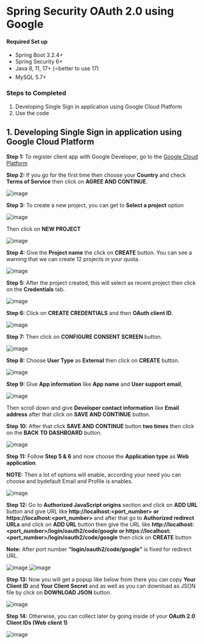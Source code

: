# Spring Security OAuth 2.0 using Google

#### Required Set up
- Spring Boot 3.2.4+
- Spring Security 6+
- Java 8, 11, 17+ (⭐better to use 17)
- MySQL 5.7+

### Steps to Completed 
1. Developing Single Sign in application using Google Cloud Platform 
2. Use the code

## 1. Developing Single Sign in application using Google Cloud Platform 

**Step 1:** To register client app with Google Developer, go to the  [Google Cloud Platform](https://console.cloud.google.com/)

**Step 2:** If you go for the first time then choose your **Country** and check **Terms of Service** then click on **AGREE AND CONTINUE**.

![image](https://github.com/nirmalakumarsahu/spring-boot-oauth2.0-google/assets/62144558/b8fec38a-84ef-4ee1-98f3-e5d661876ad8)

**Step 3:** To create a new project, you can get to **Select a project** option 

![image](https://github.com/nirmalakumarsahu/spring-boot-oauth2.0-google/assets/62144558/54e70f35-373c-4037-b226-a4fc904e62ca)

Then click on **NEW PROJECT**

![image](https://github.com/nirmalakumarsahu/spring-boot-oauth2.0-google/assets/62144558/09fc7736-75a8-4f63-96e7-018f0ad77e4c)

**Step 4:** Give the **Project name** the click on **CREATE** button.
You can see a warning that we can create 12 projects in your quota.

![image](https://github.com/nirmalakumarsahu/spring-boot-oauth2.0-google/assets/62144558/71995357-6c44-4745-bf97-55ba511ffc87)

**Step 5:** After the project created, this will select as recent project then click on the **Credentials** tab.

![image](https://github.com/nirmalakumarsahu/spring-boot-oauth2.0-google/assets/62144558/6ebc5b9e-fc56-46e1-8ec5-36a32ebb561f)

**Step 6:** Click on **CREATE CREDENTIALS** and then **OAuth client ID**.

![image](https://github.com/nirmalakumarsahu/spring-boot-oauth2.0-google/assets/62144558/fe0fb77d-21ae-411a-8423-3d5267b92d2e)

**Step 7:** Then click on **CONFIGURE CONSENT SCREEN** button.

![image](https://github.com/nirmalakumarsahu/spring-boot-oauth2.0-google/assets/62144558/f2d27d81-2351-4aa8-96b7-5ddec1a822af)

**Step 8:** Choose **User Type** as **External** then click on **CREATE** button.

![image](https://github.com/nirmalakumarsahu/spring-boot-oauth2.0-google/assets/62144558/466b3d4e-99c6-4490-820b-2bc903f3af29)

**Step 9:** Give **App information** like **App name** and **User support email**,

![image](https://github.com/nirmalakumarsahu/spring-boot-oauth2.0-google/assets/62144558/859fea52-870e-4998-a1af-4fdcf3a074d9)
 
Then scroll down and give **Developer contact information** like **Email address** after that click on **SAVE AND CONTINUE** button.

**Step 10:** After that click **SAVE AND CONTINUE** button **two times** then click on the **BACK TO DASHBOARD** button.

![image](https://github.com/nirmalakumarsahu/spring-boot-oauth2.0-google/assets/62144558/28c739e3-1024-4bb0-9a14-011dec68d378)

**Step 11:** Follow **Step 5 & 6** and now choose the **Application type** as **Web application**.

**NOTE:** Then a lot of options will enable, according your need you can choose and bydefault Email and Profile is enables.

![image](https://github.com/nirmalakumarsahu/spring-boot-oauth2.0-google/assets/62144558/fb032838-6e7b-40ee-b11f-969bd66c8cd3)

**Step 12:** Go to **Authorized JavaScript origins** section and click on **ADD URL** button and give URL like **http://localhost:<port_number> or https://localhost:<port_number>** and after that go to **Authorized redirect URLs** and click on **ADD URL** button then give the URL like **http://localhost:<port_number>/login/oauth2/code/google or https://localhost:<port_number>/login/oauth2/code/google** then click on **CREATE** button

**Note:** After port number **“login/oauth2/code/google”** is fixed for redirect URL.

![image](https://github.com/nirmalakumarsahu/spring-boot-oauth2.0-google/assets/62144558/c053618b-d1b8-4f1a-88d4-613da637493e)
![image](https://github.com/nirmalakumarsahu/spring-boot-oauth2.0-google/assets/62144558/4e08443b-3960-41fe-8097-36a6bde78e2e)

**Step 13:** Now you will get a popup like below from there you can copy **Your Client ID** and **Your Client Secret** and as well as you can download as JSON file by click on **DOWNLOAD JSON** button.

![image](https://github.com/nirmalakumarsahu/spring-boot-oauth2.0-google/assets/62144558/5c513380-2e4a-4e90-b463-4bdec3c2a141)

**Step 14:** Otherwise, you can collect later by going inside of your **OAuth 2.0 Client IDs (Web client 1)**

![image](https://github.com/nirmalakumarsahu/spring-boot-oauth2.0-google/assets/62144558/5d1269c4-e7ba-470a-9bee-de86761ba91f)
